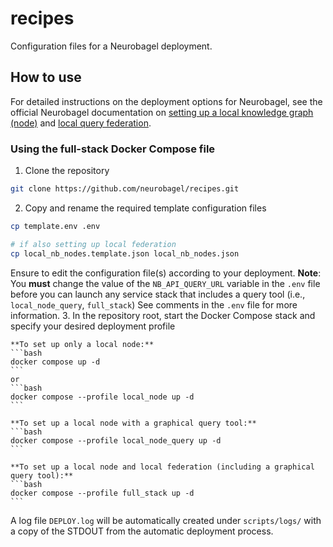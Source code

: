# recipes
Configuration files for a Neurobagel deployment.

## How to use
For detailed instructions on the deployment options for Neurobagel, see the official Neurobagel documentation on [setting up a local knowledge graph (node)](https://neurobagel.org/infrastructure/) and [local query federation](https://neurobagel.org/federate/).

### Using the full-stack Docker Compose file

1. Clone the repository
```bash
git clone https://github.com/neurobagel/recipes.git
```

2. Copy and rename the required template configuration files
```bash
cp template.env .env

# if also setting up local federation
cp local_nb_nodes.template.json local_nb_nodes.json
```
Ensure to edit the configuration file(s) according to your deployment.
**Note**: You **must** change the value of the `NB_API_QUERY_URL` variable in the `.env` file before you can launch any service stack that includes a query tool (i.e., `local_node_query`, `full_stack`)
See comments in the `.env` file for more information.
3. In the repository root, start the Docker Compose stack and specify your desired deployment profile

    **To set up only a local node:**
    ```bash
    docker compose up -d
    ```
    or
    ```bash
    docker compose --profile local_node up -d
    ```

    **To set up a local node with a graphical query tool:**
    ```bash
    docker compose --profile local_node_query up -d
    ```

    **To set up a local node and local federation (including a graphical query tool):**
    ```bash
    docker compose --profile full_stack up -d
    ```
A log file `DEPLOY.log` will be automatically created under `scripts/logs/` with a copy of the STDOUT from the automatic deployment process.
